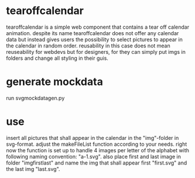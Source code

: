 # tearoffcalendar
tearoffcalendar is a simple web component that contains a tear off calendar animation. despite its name tearoffcalendar does not offer any calendar data but instead gives users the possibility to select pictures to appear in the calendar in random order. reusability in this case does not mean reuseability for webdevs but for designers, for they can simply put imgs in folders and change all styling in their guis.

# generate mockdata
run svgmockdatagen.py

# use
insert all pictures that shall appear in the calendar in the "img"-folder in svg-format. adjust the makeFileList function according to your needs. right now the function is set up to handle 4 images per letter of the alphabet with following naming convention: "a-1.svg".
also place first and last image in folder "imgfirstlast" and name the img that shall appear first "first.svg" and the last img "last.svg".
